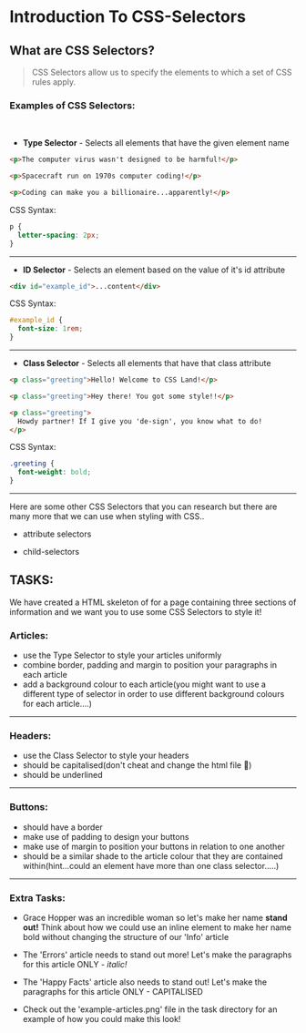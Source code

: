 # Introduction To CSS-Selectors

## What are CSS Selectors?

> CSS Selectors allow us to specify the elements to which a set of CSS rules apply.

### Examples of CSS Selectors:

&nbsp;

- **Type Selector** - Selects all elements that have the given element name

```html
<p>The computer virus wasn't designed to be harmful!</p>

<p>Spacecraft run on 1970s computer coding!</p>

<p>Coding can make you a billionaire...apparently!</p>
```

CSS Syntax:

```css
p {
  letter-spacing: 2px;
}
```

---

- **ID Selector** - Selects an element based on the value of it's id attribute

```html
<div id="example_id">...content</div>
```

CSS Syntax:

```css
#example_id {
  font-size: 1rem;
}
```

---

- **Class Selector** - Selects all elements that have that class attribute

```html
<p class="greeting">Hello! Welcome to CSS Land!</p>

<p class="greeting">Hey there! You got some style!!</p>

<p class="greeting">
  Howdy partner! If I give you 'de-sign', you know what to do!
</p>
```

CSS Syntax:

```css
.greeting {
  font-weight: bold;
}
```

---

Here are some other CSS Selectors that you can research but there are many more that we can use when styling with CSS..

- attribute selectors

- child-selectors

## TASKS:

We have created a HTML skeleton of for a page containing three sections of information and we want you to use some CSS Selectors to style it!

### Articles:

- use the Type Selector to style your articles uniformly
- combine border, padding and margin to position your paragraphs in each article
- add a background colour to each article(you might want to use a different type of selector in order to use different background colours for each article....)

---

### Headers:

- use the Class Selector to style your headers
- should be capitalised(don't cheat and change the html file 🧐)
- should be underlined

---

### Buttons:

- should have a border
- make use of padding to design your buttons
- make use of margin to position your buttons in relation to one another
- should be a similar shade to the article colour that they are contained within(hint...could an element have more than one class selector.....)

---

### Extra Tasks:

- Grace Hopper was an incredible woman so let's make her name **stand out!** Think about how we could use an inline element to make her name bold without changing the structure of our 'Info' article

- The 'Errors' article needs to stand out more! Let's make the paragraphs for this article ONLY - _italic!_

- The 'Happy Facts' article also needs to stand out! Let's make the paragraphs for this article ONLY - CAPITALISED

- Check out the 'example-articles.png' file in the task directory for an example of how you could make this look!

